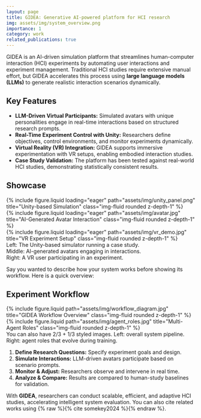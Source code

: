 ```yaml
---
layout: page
title: GIDEA: Generative AI-powered platform for HCI research
img: assets/img/system_overview.png
importance: 1
category: work
related_publications: true
---
```


GIDEA is an AI-driven simulation platform that streamlines human-computer interaction (HCI) experiments by automating user interactions and experiment management. Traditional HCI studies require extensive manual effort, but GIDEA accelerates this process using <strong>large language models (LLMs)</strong> to generate realistic interaction scenarios dynamically.

<h2>Key Features</h2>

<ul>
  <li><strong>LLM-Driven Virtual Participants:</strong> Simulated avatars with unique personalities engage in real-time interactions based on structured research prompts.</li>
  <li><strong>Real-Time Experiment Control with Unity:</strong> Researchers define objectives, control environments, and monitor experiments dynamically.</li>
  <li><strong>Virtual Reality (VR) Integration:</strong> GIDEA supports immersive experimentation with VR setups, enabling embodied interaction studies.</li>
  <li><strong>Case Study Validation:</strong> The platform has been tested against real-world HCI studies, demonstrating statistically consistent results.</li>
</ul>

<h2>Showcase</h2>

<div class="row">
  <div class="col-sm mt-3 mt-md-0">
    {% include figure.liquid loading="eager" path="assets/img/unity_panel.png" title="Unity-based Simulation" class="img-fluid rounded z-depth-1" %}
  </div>
  <div class="col-sm mt-3 mt-md-0">
    {% include figure.liquid loading="eager" path="assets/img/avatar.jpg" title="AI-Generated Avatar Interaction" class="img-fluid rounded z-depth-1" %}
  </div>
  <div class="col-sm mt-3 mt-md-0">
    {% include figure.liquid loading="eager" path="assets/img/vr_demo.jpg" title="VR Experiment Setup" class="img-fluid rounded z-depth-1" %}
  </div>
</div>

<div class="caption">
  Left: The Unity-based simulator running a case study. <br>
  Middle: AI-generated avatars engaging in interactions. <br>
  Right: A VR user participating in an experiment.
</div>

<p>
  Say you wanted to describe how your system works before showing its workflow. Here is a quick overview:
</p>

<h2>Experiment Workflow</h2>

<div class="row justify-content-sm-center">
  <div class="col-sm-8 mt-3 mt-md-0">
    {% include figure.liquid path="assets/img/workflow_diagram.jpg" title="GIDEA Workflow Overview" class="img-fluid rounded z-depth-1" %}
  </div>
  <div class="col-sm-4 mt-3 mt-md-0">
    {% include figure.liquid path="assets/img/agent_roles.jpg" title="Multi-Agent Roles" class="img-fluid rounded z-depth-1" %}
  </div>
</div>

<div class="caption">
  You can also have 2/3 + 1/3 styled images. Left: overall system pipeline. Right: agent roles that evolve during training.
</div>

<ol>
  <li><strong>Define Research Questions:</strong> Specify experiment goals and design.</li>
  <li><strong>Simulate Interactions:</strong> LLM-driven avatars participate based on scenario prompts.</li>
  <li><strong>Monitor & Adjust:</strong> Researchers observe and intervene in real time.</li>
  <li><strong>Analyze & Compare:</strong> Results are compared to human-study baselines for validation.</li>
</ol>

<p>
  With <strong>GIDEA</strong>, researchers can conduct scalable, efficient, and adaptive HCI studies, accelerating intelligent system evaluation. You can also cite related works using {% raw %}{% cite somekey2024 %}{% endraw %}.
</p>
